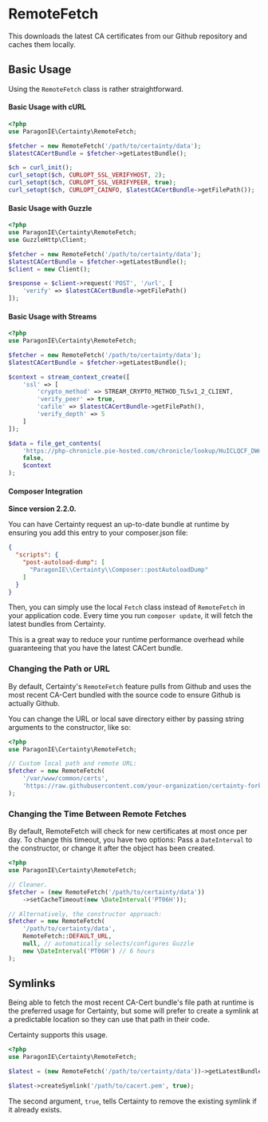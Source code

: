 # RemoteFetch

This downloads the latest CA certificates from our Github repository and caches them locally.

## Basic Usage

Using the `RemoteFetch` class is rather straightforward.

#### Basic Usage with cURL

```php
<?php
use ParagonIE\Certainty\RemoteFetch;

$fetcher = new RemoteFetch('/path/to/certainty/data');
$latestCACertBundle = $fetcher->getLatestBundle();

$ch = curl_init();
curl_setopt($ch, CURLOPT_SSL_VERIFYHOST, 2);
curl_setopt($ch, CURLOPT_SSL_VERIFYPEER, true);
curl_setopt($ch, CURLOPT_CAINFO, $latestCACertBundle->getFilePath());
```

#### Basic Usage with Guzzle

```php
<?php
use ParagonIE\Certainty\RemoteFetch;
use GuzzleHttp\Client;

$fetcher = new RemoteFetch('/path/to/certainty/data');
$latestCACertBundle = $fetcher->getLatestBundle();
$client = new Client();

$response = $client->request('POST', '/url', [
    'verify' => $latestCACertBundle->getFilePath() 
]);
```

#### Basic Usage with Streams

```php
<?php
use ParagonIE\Certainty\RemoteFetch;

$fetcher = new RemoteFetch('/path/to/certainty/data');
$latestCACertBundle = $fetcher->getLatestBundle();

$context = stream_context_create([
    'ssl' => [
        'crypto_method' => STREAM_CRYPTO_METHOD_TLSv1_2_CLIENT,
        'verify_peer' => true,
        'cafile' => $latestCACertBundle->getFilePath(),
        'verify_depth' => 5
    ]
]);

$data = file_get_contents(
    'https://php-chronicle.pie-hosted.com/chronicle/lookup/HuICLQCF_DWnQGbosC6fK8PuifQgIrRi2WYshB2erZY=',
    false,
    $context
);
```

#### Composer Integration

**Since version 2.2.0.**

You can have Certainty request an up-to-date bundle at runtime by ensuring
you add this entry to your composer.json file:

```json
{
  "scripts": {
    "post-autoload-dump": [
      "ParagonIE\\Certainty\\Composer::postAutoloadDump"
    ]
  }
}
```

Then, you can simply use the local `Fetch` class instead of `RemoteFetch` in
your application code. Every time you run `composer update`, it will fetch
the latest bundles from Certainty.
 
This is a great way to reduce your runtime performance overhead while
guaranteeing that you have the latest CACert bundle.

### Changing the Path or URL

By default, Certainty's `RemoteFetch` feature pulls from Github and uses the most recent CA-Cert
bundled with the source code to ensure Github is actually Github.

You can change the URL or local save directory either by passing string arguments to the constructor,
like so:

```php
<?php
use ParagonIE\Certainty\RemoteFetch;

// Custom local path and remote URL:
$fetcher = new RemoteFetch(
    '/var/www/common/certs',
    'https://raw.githubusercontent.com/your-organization/certainty-fork/master/data/'
);
```

### Changing the Time Between Remote Fetches

By default, RemoteFetch will check for new certificates at most once per day. To change this
timeout, you have two options: Pass a `DateInterval` to the constructor, or change it after the
object has been created.


```php
<?php
use ParagonIE\Certainty\RemoteFetch;

// Cleaner.
$fetcher = (new RemoteFetch('/path/to/certainty/data'))
    ->setCacheTimeout(new \DateInterval('PT06H'));

// Alternatively, the constructor approach:
$fetcher = new RemoteFetch(
    '/path/to/certainty/data',
    RemoteFetch::DEFAULT_URL,
    null, // automatically selects/configures Guzzle
    new \DateInterval('PT06H') // 6 hours
);
```

## Symlinks

Being able to fetch the most recent CA-Cert bundle's file path at runtime is the preferred usage
for Certainty, but some will prefer to create a symlink at a predictable location so they can use
that path in their code.

Certainty supports this usage.

```php
<?php
use ParagonIE\Certainty\RemoteFetch;

$latest = (new RemoteFetch('/path/to/certainty/data'))->getLatestBundle();

$latest->createSymlink('/path/to/cacert.pem', true);
```

The second argument, `true`, tells Certainty to remove the existing symlink if it already exists.
